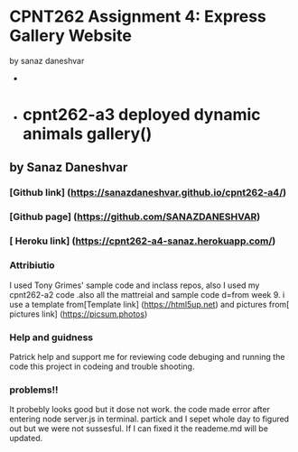 # CPNT262 Assignment 4: Express Gallery Website
by sanaz daneshvar

- 
- # cpnt262-a3  deployed dynamic animals gallery()
## by Sanaz Daneshvar
### [Github link] (https://sanazdaneshvar.github.io/cpnt262-a4/)
### [Github page] (https://github.com/SANAZDANESHVAR)
### [ Heroku link] (https://cpnt262-a4-sanaz.herokuapp.com/)
   
### Attribiutio
I used Tony Grimes'  sample code and inclass repos, also I used my cpnt262-a2  code .also all the mattreial and sample code d=from week 9. 
i use a template from[Template link] (https://html5up.net)  and pictures from[ pictures link] (https://picsum.photos) 

### Help and guidness
 Patrick help and support me for  reviewing code debuging and running the code this project in codeing and trouble shooting.

### problems!!
 It probebly looks good but it dose not work. 
the code  made error after entering node server.js in terminal.
 partick and I  sepet whole day to figured out but we were not sussesful.
If I can fixed it the reademe.md will be updated.
